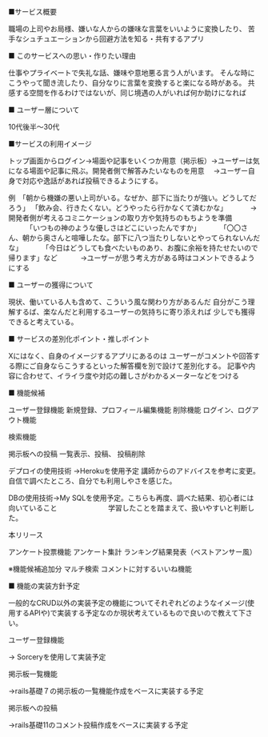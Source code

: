 ■サービス概要

職場の上司やお局様、嫌いな人からの嫌味な言葉をいいように変換したり、
苦手なシュチュエーションから回避方法を知る・共有するアプリ

■ このサービスへの思い・作りたい理由

仕事やプライベートで失礼な話、嫌味や意地悪る言う人がいます。
そんな時にこうやって聞き流したり、自分なりに言葉を変換すると楽になる時がある。
共感する空間を作るわけではないが、同じ境遇の人がいれば何か助けになれば

■ ユーザー層について

10代後半〜30代  

■サービスの利用イメージ

トップ画面からログイン→場面や記事をいくつか用意（掲示板）→ユーザーは気になる場面や記事に飛ぶ。開発者側で解答みたいなものを用意　
→ユーザー自身で対応や逸話があれば投稿できるようにする。

例　「朝から機嫌の悪い上司がいる。なぜか、部下に当たりが強い。どうしてだろう」
    「飲み会、行きたくない。どうやったら行かなくて済むかな」
　　　→開発者側が考えるコミニケーションの取り方や気持ちのもちようを準備
　　　「いつもの神のような優しさはどこにいったんですか」
　　　「〇〇さん、朝から奥さんと喧嘩したな。部下に八つ当たりしないとやってられないんだな」
　　　「今日はどうしても食べたいものあり、お腹に余裕を持たせたいので帰ります」など
　　　→ユーザーが思う考え方がある時はコメントできるようにする

■ ユーザーの獲得について

現状、働いている人も含めて、こういう風な関わり方があるんだ
自分がこう理解するば、楽なんだと利用するユーザーの気持ちに寄り添えれば
少しでも獲得できると考えている。

■ サービスの差別化ポイント・推しポイント

Xにはなく、自身のイメージするアプリにあるのは
ユーザーがコメントや回答する際にご自身ならこうするといった解答欄を別で設けて差別化する。
記事や内容に合わせて、イライラ度や対応の難しさがわかるメーターなどをつける

■ 機能候補

ユーザー登録機能
新規登録、プロフィール編集機能
削除機能
ログイン、ログアウト機能

検索機能

掲示板への投稿
一覧表示、投稿、
投稿削除

デプロイの使用技術
→Herokuを使用予定
 講師からのアドバイスを参考に変更。自信で調べたところ、自分でも利用しやさを感じた。

DBの使用技術→My SQLを使用予定。こちらも再度、調べた結果、初心者には向いていること
　　　　　　　学習したことを踏まえて、扱いやすいと判断した。

本リリース

アンケート投票機能
アンケート集計
ランキング結果発表（ベストアンサー風）

※機能候補追加分
マルチ検索
コメントに対するいいね機能


■ 機能の実装方針予定

一般的なCRUD以外の実装予定の機能についてそれぞれどのようなイメージ(使用するAPIや)で実装する予定なのか現状考えているもので良いので教えて下さい。

ユーザー登録機能

→ Sorceryを使用して実装予定

掲示板一覧機能

→rails基礎７の掲示板の一覧機能作成をベースに実装する予定

掲示板への投稿

→rails基礎11のコメント投稿作成をベースに実装する予定


